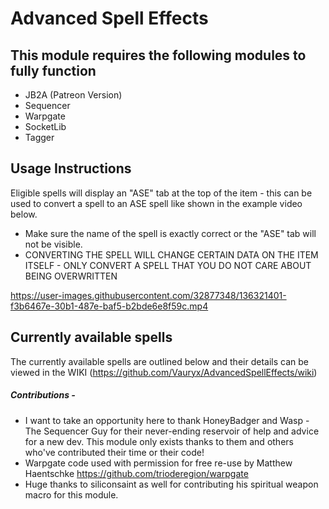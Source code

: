 # Advanced Spell Effects

## This module requires the following modules to fully function
- JB2A (Patreon Version)
- Sequencer
- Warpgate
- SocketLib
- Tagger

## Usage Instructions
Eligible spells will display an "ASE" tab at the top of the item - this can be used to convert a spell to an ASE spell like shown in the example video below.
- Make sure the name of the spell is exactly correct or the "ASE" tab will not be visible.
- CONVERTING THE SPELL WILL CHANGE CERTAIN DATA ON THE ITEM ITSELF - ONLY CONVERT A SPELL THAT YOU DO NOT CARE ABOUT BEING OVERWRITTEN

https://user-images.githubusercontent.com/32877348/136321401-f3b6467e-30b1-487e-baf5-b2bde6e8f59c.mp4


## Currently available spells
The currently available spells are outlined below and their details can be viewed in the WIKI (https://github.com/Vauryx/AdvancedSpellEffects/wiki)

##### Contributions - 
- I want to take an opportunity here to thank HoneyBadger and Wasp - The Sequencer Guy for their never-ending reservoir of help and advice for a new dev. This module only exists thanks to them and others who've contributed their time or their code!
- Warpgate code used with permission for free re-use by Matthew Haentschke
https://github.com/trioderegion/warpgate
 - Huge thanks to siliconsaint as well for contributing his spiritual weapon macro for this module.
